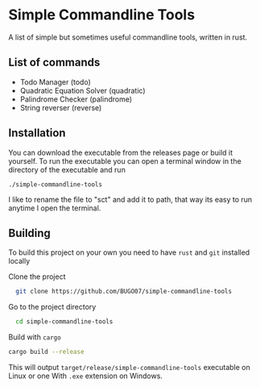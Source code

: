 # Simple Commandline Tools

A list of simple but sometimes useful commandline tools, written in rust.


## List of commands

- Todo Manager (todo)
- Quadratic Equation Solver (quadratic)
- Palindrome Checker (palindrome)
- String reverser (reverse)


## Installation

You can download the executable from the releases page or build it yourself. To run the executable you can open a terminal window in the directory of the executable and run
```
./simple-commandline-tools
```
I like to rename the file to "sct" and add it to path, that way its easy to run anytime I open the terminal.
## Building

To build this project on your own you need to have `rust` and `git` installed locally

Clone the project

```bash
  git clone https://github.com/BUGO07/simple-commandline-tools
```

Go to the project directory

```bash
  cd simple-commandline-tools
```

Build with `cargo`

```bash
cargo build --release
```

This will output `target/release/simple-commandline-tools` executable on Linux or one With `.exe` extension on Windows.